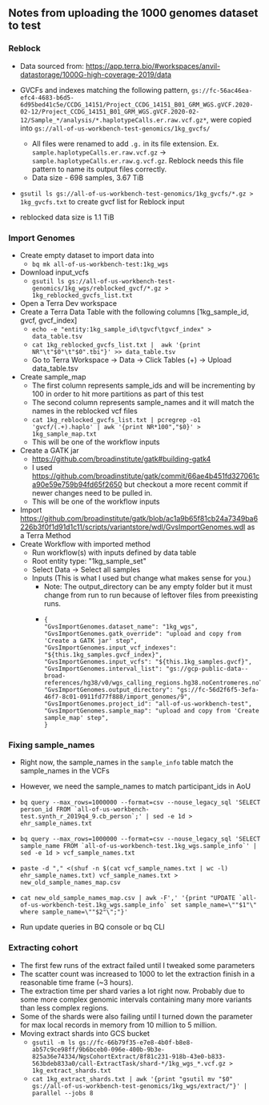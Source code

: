 ## Notes from uploading the 1000 genomes dataset to test

### Reblock
- Data sourced from: https://app.terra.bio/#workspaces/anvil-datastorage/1000G-high-coverage-2019/data
- GVCFs and indexes matching the following pattern, `gs://fc-56ac46ea-efc4-4683-b6d5-6d95bed41c5e/CCDG_14151/Project_CCDG_14151_B01_GRM_WGS.gVCF.2020-02-12/Project_CCDG_14151_B01_GRM_WGS.gVCF.2020-02-12/Sample_*/analysis/*.haplotypeCalls.er.raw.vcf.gz*`, 
were copied into `gs://all-of-us-workbench-test-genomics/1kg_gvcfs/`
  - All files were renamed to add `.g.` in its file extension. Ex. `sample.haplotypeCalls.er.raw.vcf.gz` -> `sample.haplotypeCalls.er.raw.g.vcf.gz`. 
    Reblock needs this file pattern to name its output files correctly.
  - Data size - 698 samples, 3.67 TiB

- `gsutil ls gs://all-of-us-workbench-test-genomics/1kg_gvcfs/*.gz > 1kg_gvcfs.txt` to create gvcf list for Reblock input
- reblocked data size is 1.1 TiB

### Import Genomes
- Create empty dataset to import data into
  - `bq mk all-of-us-workbench-test:1kg_wgs`
- Download input_vcfs
  - `gsutil ls gs://all-of-us-workbench-test-genomics/1kg_wgs/reblocked_gvcf/*.gz > 1kg_reblocked_gvcfs_list.txt`
- Open a Terra Dev workspace
- Create a Terra Data Table with the following columns [1kg_sample_id, gvcf, gvcf_index]
  - `echo -e "entity:1kg_sample_id\tgvcf\tgvcf_index" > data_table.tsv`
  - `cat 1kg_reblocked_gvcfs_list.txt |  awk '{print NR"\t"$0"\t"$0".tbi"}' >> data_table.tsv`
  - Go to Terra Workspace -> Data -> Click Tables (+) -> Upload data_table.tsv
- Create sample_map
  - The first column represents sample_ids and will be incrementing by 100 in order to hit more partitions as part of this test
  - The second column represents sample_names and it will match the names in the reblocked vcf files
  - `cat 1kg_reblocked_gvcfs_list.txt | pcregrep -o1 'gvcf/(.+).haplo' | awk '{print NR*100","$0}' > 1kg_sample_map.txt`
  - This will be one of the workflow inputs
- Create a GATK jar
  - https://github.com/broadinstitute/gatk#building-gatk4 
  - I used https://github.com/broadinstitute/gatk/commit/66ae4b451fd327061ca90e59e759b94fd65f2650 but checkout a more recent commit if newer changes need to be pulled in. 
  - This will be one of the workflow inputs
- Import https://github.com/broadinstitute/gatk/blob/ac1a9b65f81cb24a7349ba6226b3f0f1d91d1c11/scripts/variantstore/wdl/GvsImportGenomes.wdl as a Terra Method
- Create Workflow with imported method
  - Run workflow(s) with inputs defined by data table
  - Root entity type: "1kg_sample_set"
  - Select Data -> Select all samples
  - Inputs (This is what I used but change what makes sense for you.)
    - Note: The output_directory can be any empty folder but it must change from run to run because of leftover files from preexisting runs.  
    - ```
      {
      "GvsImportGenomes.dataset_name": "1kg_wgs",
      "GvsImportGenomes.gatk_override": "upload and copy from 'Create a GATK jar' step",
      "GvsImportGenomes.input_vcf_indexes": "${this.1kg_samples.gvcf_index}",
      "GvsImportGenomes.input_vcfs": "${this.1kg_samples.gvcf}",
      "GvsImportGenomes.interval_list": "gs://gcp-public-data--broad-references/hg38/v0/wgs_calling_regions.hg38.noCentromeres.noTelomeres.interval_list",
      "GvsImportGenomes.output_directory": "gs://fc-56d2f6f5-3efa-46f7-8c01-0911fd77f888/import_genomes/9",
      "GvsImportGenomes.project_id": "all-of-us-workbench-test",
      "GvsImportGenomes.sample_map": "upload and copy from 'Create sample_map' step",
      }
      ```


### Fixing sample_names
- Right now, the sample_names in the `sample_info` table match the sample_names in the VCFs
- However, we need the sample_names to match participant_ids in AoU

- ```bq query --max_rows=1000000 --format=csv --nouse_legacy_sql 'SELECT person_id FROM `all-of-us-workbench-test.synth_r_2019q4_9.cb_person`;' | sed -e 1d > ehr_sample_names.txt```
- ```bq query --max_rows=1000000 --format=csv --nouse_legacy_sql 'SELECT sample_name FROM `all-of-us-workbench-test.1kg_wgs.sample_info`' | sed -e 1d > vcf_sample_names.txt```
- ```paste -d "," <(shuf -n $(cat vcf_sample_names.txt | wc -l) ehr_sample_names.txt) vcf_sample_names.txt > new_old_sample_names_map.csv```
- ```cat new_old_sample_names_map.csv | awk -F',' '{print "UPDATE `all-of-us-workbench-test.1kg_wgs.sample_info` set sample_name=\""$1"\" where sample_name=\""$2"\";"}'```
- Run update queries in BQ console or bq CLI

### Extracting cohort
- The first few runs of the extract failed until I tweaked some parameters
- The scatter count was increased to 1000 to let the extraction finish in a reasonable time frame (~3 hours). 
- The extraction time per shard varies a lot right now. Probably due to some more complex genomic intervals containing many more variants than less complex regions.
- Some of the shards were also failing until I turned down the parameter for max local records in memory from 10 million to 5 million.
- Moving extract shards into GCS bucket
  - `gsutil -m ls gs://fc-66b79f35-e7e8-4b0f-b8e8-ab57c9ce98ff/9b6bceb0-096e-400b-9b3e-825a36e74334/NgsCohortExtract/8f81c231-918b-43e0-b833-563bdeb833a0/call-ExtractTask/shard-*/1kg_wgs_*.vcf.gz > 1kg_extract_shards.txt`
  - `cat 1kg_extract_shards.txt | awk '{print "gsutil mv "$0" gs://all-of-us-workbench-test-genomics/1kg_wgs/extract/"}' | parallel --jobs 8`
